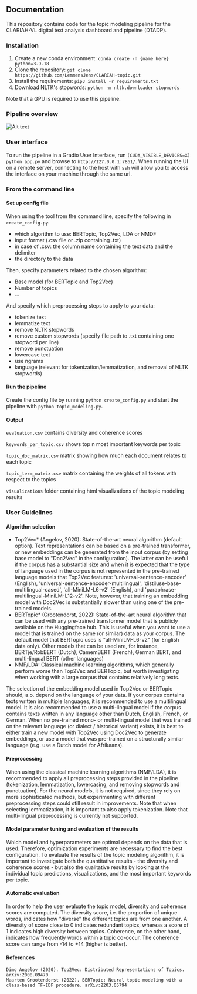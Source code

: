 ## Documentation

This repository contains code for the topic modeling pipeline for the CLARIAH-VL digital text analysis dashboard and pipeline (DTADP). 

### Installation

1. Create a new conda environment: ```conda create -n {name here} python=3.9.18```
2. Clone the repository: ```git clone https://github.com/LemmensJens/CLARIAH-topic.git```
3. Install the requirements: ```pip3 install -r requirements.txt```
4. Download NLTK's stopwords: ```python -m nltk.downloader stopwords```

Note that a GPU is required to use this pipeline.

### Pipeline overview

![Alt text](clariah_topic_pipeline.png)

### User interface
To run the pipeline in a Gradio User Interface, run ```(CUDA_VISIBLE_DEVICES=X) python app.py``` and browse to ```http://127.0.0.1:7861/```. 
When running the UI on a remote server, connecting to the host with ```ssh``` will allow you to access the interface on your machine through the same url.

### From the command line
#### Set up config file
When using the tool from the command line, specify the following in ```create_config.py```:
- which algorithm to use: BERTopic, Top2Vec, LDA or NMDF
- input format (.csv file or .zip containing .txt)
- in case of .csv: the column name containing the text data and the delimiter
- the directory to the data

Then, specify parameters related to the chosen algorithm:
- Base model (for BERTopic and Top2Vec)
- Number of topics
- ...

And specify which preprocessing steps to apply to your data:
- tokenize text
- lemmatize text
- remove NLTK stopwords
- remove custom stopwords (specify file path to .txt containing one stopword per line)
- remove punctuation
- lowercase text
- use ngrams
- language (relevant for tokenization/lemmatization, and removal of NLTK stopwords)

#### Run the pipeline
Create the config file by running ```python create_config.py``` and start the pipeline with ```python topic_modeling.py```.

#### Output
```evaluation.csv``` contains diversity and coherence scores

```keywords_per_topic.csv``` shows top n most important keywords per topic

```topic_doc_matrix.csv``` matrix showing how much each document relates to each topic

```topic_term_matrix.csv``` matrix containing the weights of all tokens with respect to the topics

```visualizations``` folder containing html visualizations of the topic modeling results

### User Guidelines
#### Algorithm selection
- Top2Vec* (Angelov, 2020): State-of-the-art neural algorithm (default option). Text representations can be based on a pre-trained transformer, or new embeddings can be generated from the input corpus (by setting base model to "Doc2Vec" in the configuration). The latter can be useful if the corpus has a substantial size and when it is expected that the type of language used in the corpus is not represented in the pre-trained language models that Top2Vec features: 'universal-sentence-encoder' (English), 'universal-sentence-encoder-multilingual', 'distiluse-base-multilingual-cased', 'all-MiniLM-L6-v2' (English), and 'paraphrase-multilingual-MiniLM-L12-v2'. Note, however, that training an embedding model with Doc2Vec is substantially slower than using one of the pre-trained models.
- BERTopic* (Grootendorst, 2022):  State-of-the-art neural algorithm that can be used with any pre-trained transformer model that is publicly available on the Huggingface hub. This is useful when you want to use a model that is trained on the same (or similar) data as your corpus. The default model that BERTopic uses is "all-MiniLM-L6-v2" (for English data only). Other models that can be used are, for instance, BERTje/RobBERT (Dutch), CamemBERT (French), German BERT, and multi-lingual BERT (other languages)
- NMF/LDA: Classical machine learning algorithms, which generally perform worse than Top2Vec and BERTopic, but worth investigating when working with a large corpus that contains relatively long texts.

The selection of the embedding model used in Top2Vec or BERTopic should, a.o. depend on the language of your data. If your corpus contains texts written in multiple languages, it is recommended to use a multilingual model. It is also recommended to use a multi-lingual model if the corpus contains texts written in any language other than Dutch, English, French, or German. When no pre-trained mono- or multi-lingual model that was trained on the relevant language (or dialect / historical variant) exists, it is best to either train a new model with Top2Vec using Doc2Vec to generate embeddings, or use a model that was pre-trained on a structurally similar language (e.g. use a Dutch model for Afrikaans).

#### Preprocessing
When using the classical machine learning algorithms (NMF/LDA), it is recommended to apply all preprocessing steps provided in the pipeline (tokenization, lemmatization, lowercasing, and removing stopwords and punctuation). For the neural models, it is not required, since they rely on more sophisticated methods, but experimenting with different preprocessing steps could still result in improvements. Note that when selecting lemmatization, it is important to also apply tokenization. Note that multi-lingual preprocessing is currently not supported.

#### Model parameter tuning and evaluation of the results
Which model and hyperparameters are optimal depends on the data that is used. Therefore, optimization experiments are necessary to find the best configuration. To evaluate the results of the topic modeling algorithm, it is important to investigate both the quantitative results - the diversity and coherence scores - but also the qualitative results by looking at the individual topic predictions, visualizations, and the most important keywords per topic.

#### Automatic evaluation
In order to help the user evaluate the topic model, diversity and coherence scores are computed. The diversity score, i.e. the proportion of unique words, indicates how "diverse" the different topics are from one another. A diversity of score close to 0 indicates redundant topics, whereas a score of 1 indicates high diversity between topics. Coherence, on the other hand, indicates how frequently words within a topic co-occur. The coherence score can range from -14 to +14 (higher is better).

#### References
    Dimo Angelov (2020). Top2Vec: Distributed Representations of Topics. arXiv:2008.09470
    Maarten Grootendorst (2022). BERTopic: Neural topic modeling with a class-based TF-IDF procedure. arXiv:2203.05794
